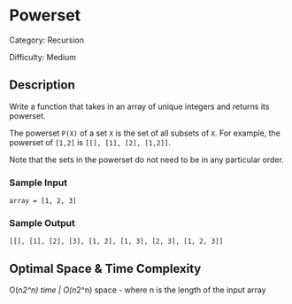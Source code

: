# Powerset

Category: Recursion

Difficulty: Medium

## Description

Write a function that takes in an array of unique integers and returns its
powerset.

The powerset `P(X)` of a set `X` is the set of all
subsets of `X`. For example, the powerset of `[1,2]` is
`[[], [1], [2], [1,2]]`.

Note that the sets in the powerset do not need to be in any particular order.


### Sample Input
```
array = [1, 2, 3]
```

### Sample Output
```
[[], [1], [2], [3], [1, 2], [1, 3], [2, 3], [1, 2, 3]]
```

## Optimal Space & Time Complexity

O(n*2^n) time | O(n*2^n) space - where n is the length of the input array
